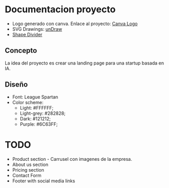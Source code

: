 # Documentacion proyecto

* Logo generado con canva.
 Enlace al proyecto: [Canva Logo](https://www.canva.com/design/DAFyEABDpNA/FfndkN2hkQpD9G9IXJqEVg/edit)
* SVG Drawings: [unDraw](https://undraw.co)
* [Shape Divider](https://www.shapedivider.app/)

## Concepto
La idea del proyecto es crear una landing page para una startup basada en IA.

## Diseño
* Font: League Spartan
* Color scheme:
  * Light: #FFFFFF;
  * Light-grey: #282828;
  * Dark: #121212;
  * Purple: #6C63FF;
  
  
# TODO
* Product section - Carrusel con imagenes de la empresa.
* About us section
* Pricing section
* Contact Form
* Footer with social media links
